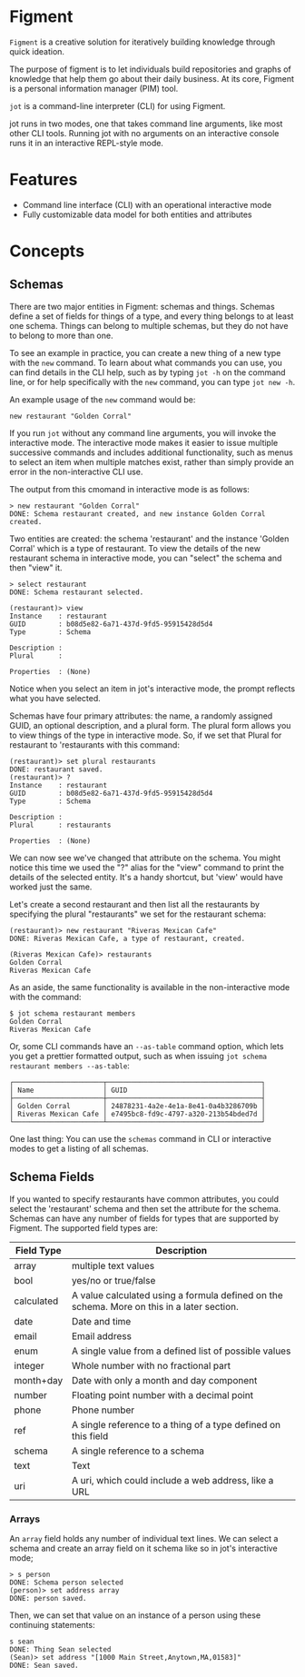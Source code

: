 # Figment

`Figment` is a creative solution for iteratively building knowledge through quick ideation.

The purpose of figment is to let individuals build repositories and graphs of knowledge that help them go about their daily business.  At its core, Figment is a personal information manager (PIM) tool.

`jot` is a command-line interpreter (CLI) for using Figment.

jot runs in two modes, one that takes command line arguments, like most other CLI tools.  Running jot with no arguments on an interactive console runs it in an interactive REPL-style mode.

# Features

* Command line interface (CLI) with an operational interactive mode
* Fully customizable data model for both entities and attributes

# Concepts

## Schemas

There are two major entities in Figment: schemas and things.  Schemas define a set of fields for things of a type, and every thing belongs to at least one schema.  Things can belong to multiple schemas, but they do not have to belong to more than one.

To see an example in practice, you can create a new thing of a new type with the `new` command.  To learn about what commands you can use, you can find details in the CLI help, such as by typing `jot -h` on the command line, or for help specifically with the `new` command, you can type `jot new -h`.

An example usage of the `new` command would be:

```
new restaurant "Golden Corral"
```

If you run `jot` without any command line arguments, you will invoke the interactive mode.  The interactive mode makes it easier to issue multiple successive commands and includes additional functionality, such as menus to select an item when multiple matches exist, rather than simply provide an error in the non-interactive CLI use.

The output from this cmomand in interactive mode is as follows:

```
> new restaurant "Golden Corral"
DONE: Schema restaurant created, and new instance Golden Corral created.
```

Two entities are created: the schema 'restaurant' and the instance 'Golden Corral' which is a type of restaurant.  To view the details of the new restaurant schema in interactive mode, you can "select" the schema and then "view" it.

```
> select restaurant
DONE: Schema restaurant selected.

(restaurant)> view
Instance    : restaurant
GUID        : b08d5e82-6a71-437d-9fd5-95915428d5d4
Type        : Schema

Description : 
Plural      : 

Properties  : (None)
```

Notice when you select an item in jot's interactive mode, the prompt reflects what you have selected.

Schemas have four primary attributes: the name, a randomly assigned GUID, an optional description, and a plural form.  The plural form allows you to view things of the type in interactive mode.  So, if we set that Plural for restaurant to 'restaurants with this command:

```
(restaurant)> set plural restaurants
DONE: restaurant saved.
(restaurant)> ?
Instance    : restaurant
GUID        : b08d5e82-6a71-437d-9fd5-95915428d5d4
Type        : Schema

Description : 
Plural      : restaurants

Properties  : (None)
```

We can now see we've changed that attribute on the schema.  You might notice this time we used the "?" alias for the "view" command to print the details of the selected entity.  It's a handy shortcut, but 'view' would have worked just the same.

Let's create a second restaurant and then list all the restaurants by specifying the plural "restaurants" we set for the restaurant schema:

```
(restaurant)> new restaurant "Riveras Mexican Cafe"
DONE: Riveras Mexican Cafe, a type of restaurant, created.

(Riveras Mexican Cafe)> restaurants
Golden Corral
Riveras Mexican Cafe
```

As an aside, the same functionality is available in the non-interactive mode with the command:

```
$ jot schema restaurant members 
Golden Corral
Riveras Mexican Cafe
```

Or, some CLI commands have an `--as-table` command option, which lets you get a prettier formatted output, such as when issuing `jot schema restaurant members --as-table`:

```
┌──────────────────────┬──────────────────────────────────────┐
│ Name                 │ GUID                                 │
├──────────────────────┼──────────────────────────────────────┤
│ Golden Corral        │ 24878231-4a2e-4e1a-8e41-0a4b3286709b │
│ Riveras Mexican Cafe │ e7495bc8-fd9c-4797-a320-213b54bded7d │
└──────────────────────┴──────────────────────────────────────┘
```

One last thing: You can use the `schemas` command in CLI or interactive modes to get a listing of all schemas.

## Schema Fields

If you wanted to specify restaurants have common attributes, you could select the 'restaurant' schema and then set the attribute for the schema.  Schemas can have any number of fields for types that are supported by Figment.  The supported field types are:

| Field Type | Description                                                   |
| ---------- | ------------------------------------------------------------- |
| array      | multiple text values                                          |
| bool       | yes/no or true/false                                          |
| calculated | A value calculated using a formula defined on the schema.  More on this in a later section. |
| date       | Date and time                                                 |
| email      | Email address                                                 |
| enum       | A single value from a defined list of possible values         |
| integer    | Whole number with no fractional part                          |
| month+day  | Date with only a month and day component                      |
| number     | Floating point number with a decimal point                    |
| phone      | Phone number                                                  |
| ref        | A single reference to a thing of a type defined on this field |
| schema     | A single reference to a schema                                |
| text       | Text                                                          |
| uri        | A uri, which could include a web address, like a URL          |

### Arrays

An `array` field holds any number of individual text lines.  We can select a schema and create an array field on it schema like so in jot's interactive mode;

```
> s person
DONE: Schema person selected
(person)> set address array
DONE: person saved.
```

Then, we can set that value on an instance of a person using these continuing statements:

```
s sean
DONE: Thing Sean selected
(Sean)> set address "[1000 Main Street,Anytown,MA,01583]"
DONE: Sean saved.
```
